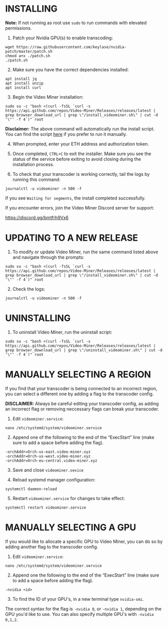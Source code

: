 
# INSTALLING 

**Note:** If not running as root use ```sudo``` to run commands with elevated permissions.

1. Patch your Nvidia GPU(s) to enable transcoding:  
```
wget https://raw.githubusercontent.com/keylase/nvidia-patch/master/patch.sh
chmod a+x ./patch.sh
./patch.sh
```
2. Make sure you have the correct dependencies installed:
```
apt install jq
apt install unzip
apt install curl
```
3. Begin the Video Miner installation:
```
sudo su -c "bash <(curl -fsSL `curl -s https://api.github.com/repos/Video-Miner/Releases/releases/latest | grep browser_download_url | grep \"/install_videominer.sh\" | cut -d '\"' -f 4`)" root
```
**Disclaimer:** The above command will automatically run the install script. You can find the script [here](<https://github.com/Video-Miner/Releases/releases/latest>) if you prefer to run it manually. 

4. When prompted, enter your ETH address and authorization token.

5. Once completed, `CTRL+C` to exit the installer. Make sure you see the status of the service before exiting to avoid closing during the installation process.

6. To check that your transcoder is working correctly, tail the logs by running this command: 
```
journalctl -u videominer -n 500 -f
```

If you see `Waiting for segments`, the install completed successfully.

If you encounter errors, join the Video Miner Discord server for support:

https://discord.gg/bmtfrh9Vx6



#  UPDATING TO A NEW RELEASE         


1. To modify or update Video Miner, run the same command listed above and navigate through the prompts:
```
sudo su -c "bash <(curl -fsSL `curl -s https://api.github.com/repos/Video-Miner/Releases/releases/latest | grep browser_download_url | grep \"/install_videominer.sh\" | cut -d '\"' -f 4`)" root
```
2. Check the logs:
```
journalctl -u videominer -n 500 -f
```

#  UNINSTALLING

1. To uninstall Video Miner, run the uninstall script:
```
sudo su -c "bash <(curl -fsSL `curl -s https://api.github.com/repos/Video-Miner/Releases/releases/latest | grep browser_download_url | grep \"/uninstall_videominer.sh\" | cut -d '\"' -f 4`)" root
```

#  MANUALLY SELECTING A REGION

If you find that your transcoder is being connected to an incorrect region, you can select a different one by adding a flag to the transcoder config.

**DISCLAIMER:** Always be careful editing your transcoder config, as adding an incorrect flag or removing neccessary flags can break your transcoder.

1. Edit ```videominer.service```:
```
nano /etc/systemd/system/videominer.service
```

2. Append one of the following to the end of the “ExecStart” line (make sure to add a space before adding the flag).

```
-orchAddr=Orch-us-east.video-miner.xyz
-orchAddr=Orch-us-west.video-miner.xyz
-orchAddr=Orch-eu-central.video-miner.xyz
```
3. Save and close ```videominer.sevice```

4. Reload systemd manager configuration:
```
systemctl daemon-reload
```

5. Restart ```videominer.service``` for changes to take effect:
```
systemctl restart videominer.service
```
#  MANUALLY SELECTING A GPU

If you would like to allocate a specific GPU to Video Miner, you can do so by adding another flag to the transcoder config.

1. Edit ```videominer.service```:
```
nano /etc/systemd/system/videominer.service
```

2. Append one the following to the end of the “ExecStart” line (make sure to add a space before adding the flag).
```
-nvidia <id>
```

3. To find the ID of your GPU's, in a new terminal type ```nvidia-smi```.

The correct syntax for the flag is ```-nvidia 0```, or ```-nvidia 1```, depending on the GPU you'd like to use. You can also specify multiple GPU's with ```-nvidia 0,1,2```.
